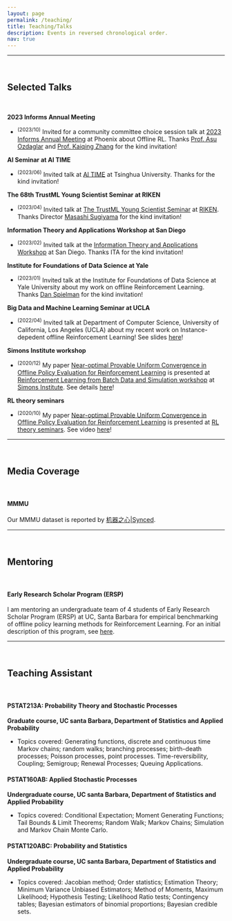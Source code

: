 ```yaml
---
layout: page
permalink: /teaching/
title: Teaching/Talks  
description: Events in reversed chronological order.
nav: true
---
```



***

<br>

## Selected Talks

<br>

**2023 Informs Annual Meeting**

<ul>
    <li>
        <sup>(2023/10)</sup> Invited for a community committee choice session talk at <a href="https://meetings.informs.org/wordpress/phoenix2023/">2023 Informs Annual Meeting</a> at Phoenix about Offline RL. Thanks <a href="https://asu.mit.edu">Prof. Asu Ozdaglar</a> and  <a href="https://kzhang66.github.io">Prof. Kaiqing Zhang</a> for the kind invitation!
   </li>
</ul>


**AI Seminar at AI TIME**

<ul>
    <li>
        <sup>(2023/06)</sup> Invited talk at <a href="https://www.aitime.cn">AI TIME</a> at Tsinghua University. Thanks for the kind invitation!
   </li>
</ul>


**The 68th TrustML Young Scientist Seminar at RIKEN**

<ul>
    <li>
        <sup>(2023/04)</sup> Invited talk at <a href="https://trustmlresearch.github.io">The TrustML Young Scientist Seminar</a> at <a href="https://www.riken.jp/en/research/labs/aip/">RIKEN</a>. Thanks Director <a href="https://scholar.google.com/citations?user=GkYIrlIAAAAJ">Masashi Sugiyama</a> for the kind invitation!
   </li>
</ul>




**Information Theory and Applications Workshop at San Diego**

<ul>
    <li>
        <sup>(2023/02)</sup> Invited talk at the <a href="https://ita.ucsd.edu/workshop/">Information Theory and Applications Workshop</a> at San Diego. Thanks ITA for the kind invitation!
   </li>
</ul>




**Institute for Foundations of Data Science at Yale**

<ul>
    <li>
        <sup>(2023/01)</sup> Invited talk at the Institute for Foundations of Data Science at Yale University about my work on offline Reinforcement Learning. Thanks <a href="https://en.wikipedia.org/wiki/Daniel_Spielman">Dan Spielman</a> for the kind invitation! 
   </li>
</ul>




**Big Data and Machine Learning Seminar at UCLA**

<ul>
    <li>
    	<sup>(2022/04)</sup> Invited talk at Department of Computer Science, University of California, Los Angeles (UCLA) about my recent work on Instance-depedent offline Reinforcement Learning! See slides <a href="/assets/pdf/Instance_dependent_OfflineRL_04_22_UCLA.pdf">here</a>! 
   </li>
</ul>


**Simons Institute workshop**

<ul>
    <li>
        <sup>(2020/12)</sup> My paper <a href="https://arxiv.org/abs/2007.03760">Near-optimal Provable Uniform Convergence in Offline Policy Evaluation for Reinforcement Learning</a> is presented at <a href="https://simons.berkeley.edu/workshops/rl-2020-3">Reinforcement Learning from Batch Data and Simulation workshop</a> at <a href="https://simons.berkeley.edu">Simons Institute</a>. See details <a href="https://simons.berkeley.edu/talks/tbd-243">here</a>!
   </li>
</ul>

**RL theory seminars**

<ul>
    <li>
    	<sup>(2020/10)</sup> My paper <a href="https://arxiv.org/abs/2007.03760">Near-optimal Provable Uniform Convergence in Offline Policy Evaluation for Reinforcement Learning</a> is presented at <a href="https://sites.google.com/view/rltheoryseminars/home">RL theory seminars</a>. See video <a href="https://www.youtube.com/watch?v=FWZewbQykv4">here</a>!
    </li>

</ul>

***

<br>




## Media Coverage 
<br>

#### MMMU 

Our MMMU dataset is reported by <a href="https://www.jiqizhixin.com/articles/2023-12-01-2">机器之心|Synced</a>.



***

<br>

## Mentoring

<br>

#### Early Research Scholar Program (ERSP) 

I am mentoring an undergraduate team of 4 students of Early Research Scholar Program (ERSP) at UC, Santa Barbara for empirical benchmarking of offline policy learning methods for Reinforcement Learning. For an initial description of this program, see <a href="https://ersp.cs.ucsb.edu/2020-2021-projects/group-4-20202021">here</a>.



***

<br>

## Teaching Assistant 

<br>

#### PSTAT213A: Probability Theory and Stochastic Processes 

**Graduate course, UC santa Barbara, Department of Statistics and Applied Probability**

<ul>
    <li>
    	Topics covered: Generating functions, discrete and continuous time Markov chains; random walks; branching processes; birth-death processes; Poisson processes, point processes. Time-reversibility, Coupling; Semigroup; Renewal Processes; Queuing Applications.
   </li>
</ul>

#### PSTAT160AB: Applied Stochastic Processes

**Undergraduate course, UC santa Barbara, Department of Statistics and Applied Probability**

<ul>
    <li>
    	Topics covered: Conditional Expectation; Moment Generating Functions; Tail Bounds & Limit Theorems; Random Walk; Markov Chains; Simulation and Markov Chain Monte Carlo.
   </li>
</ul>


#### PSTAT120ABC: Probability and Statistics

**Undergraduate course, UC santa Barbara, Department of Statistics and Applied Probability**

<ul>
    <li>
    	Topics covered: Jacobian method; Order statistics; Estimation Theory; Minimum Variance Unbiased Estimators; Method of Moments, Maximum Likelihood; Hypothesis Testing; Likelihood Ratio tests; Contingency tables; Bayesian estimators of binomial proportions; Bayesian credible sets.
   </li>
</ul>













